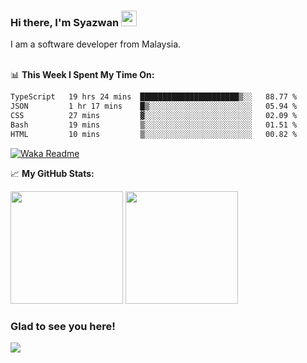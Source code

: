 ### Hi there, I'm Syazwan <img src="https://media.giphy.com/media/hvRJCLFzcasrR4ia7z/giphy.gif" width="25px">
I am a software developer from Malaysia.
<br/><br/>

📊 **This Week I Spent My Time On:**
<!--START_SECTION:waka-->

```txt
TypeScript   19 hrs 24 mins  ██████████████████████▒░░   88.77 %
JSON         1 hr 17 mins    █▒░░░░░░░░░░░░░░░░░░░░░░░   05.94 %
CSS          27 mins         ▓░░░░░░░░░░░░░░░░░░░░░░░░   02.09 %
Bash         19 mins         ▒░░░░░░░░░░░░░░░░░░░░░░░░   01.51 %
HTML         10 mins         ▒░░░░░░░░░░░░░░░░░░░░░░░░   00.82 %
```

<!--END_SECTION:waka-->
[![Waka Readme](https://github.com/syazwanz/syazwanz/actions/workflows/wakatime.yml/badge.svg)](https://github.com/syazwanz/syazwanz/actions/workflows/wakatime.yml)

📈 **My GitHub Stats:**

<p>
  <img height="180em" src="https://github-readme-stats.vercel.app/api?username=syazwanz&show_icons=true&hide_border=false&&count_private=true&include_all_commits=true" />
  <img height="180em" src="https://github-readme-stats.vercel.app/api/top-langs/?username=syazwanz&exclude_repo=KNN-Image-Classification&show_icons=true&hide_border=false&layout=compact&langs_count=8"/>
</p>

### Glad to see you here!
![](https://visitor-badge.glitch.me/badge?page_id=syazwanz.syazwanz)
